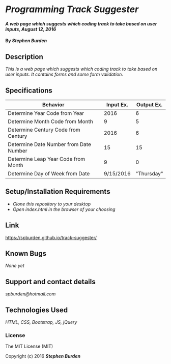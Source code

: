 # _Programming Track Suggester_

#### _A web page which suggests which coding track to take based on user inputs, August 12, 2016_

#### By _**Stephen Burden**_

## Description
_This is a web page which suggests which coding track to take based on user inputs. It contains forms and some form validation._


## Specifications
| Behavior | Input Ex. | Output Ex. |
| --- | --- | --- |
| Determine Year Code from Year |  2016 |  6 |
| Determine Month Code from Month |  9 |  5 |
| Determine Century Code from Century |  2016 |  6 |
| Determine Date Number from Date Number |  15 |  15 |
| Determine Leap Year Code from Month |  9 |  0 |
| Determine Day of Week from Date |  9/15/2016 |  "Thursday" |


## Setup/Installation Requirements
* _Clone this repository to your desktop_
* _Open index.html in the browser of your choosing_

## Link
https://spburden.github.io/track-suggester/

## Known Bugs
_None yet_

## Support and contact details
_spburden@hotmail.com_

## Technologies Used
_HTML,
CSS,
Bootstrap,
JS,
jQuery_

### License
The MIT License (MIT)

Copyright (c) 2016 **_Stephen Burden_**
